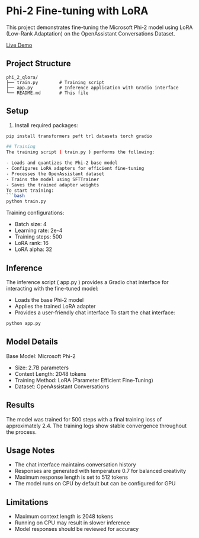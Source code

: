 # Phi-2 Fine-tuning with LoRA

This project demonstrates fine-tuning the Microsoft Phi-2 model using LoRA (Low-Rank Adaptation) on the OpenAssistant Conversations Dataset.

[Live Demo](https://huggingface.co/spaces/kalekarnn/fine-tuned-phi-2-model)

## Project Structure
```
phi_2_qlora/
├── train.py        # Training script
├── app.py          # Inference application with Gradio interface
└── README.md       # This file
```

## Setup

1. Install required packages:
```bash
pip install transformers peft trl datasets torch gradio

## Training
The training script ( train.py ) performs the following:

- Loads and quantizes the Phi-2 base model
- Configures LoRA adapters for efficient fine-tuning
- Processes the OpenAssistant dataset
- Trains the model using SFTTrainer
- Saves the trained adapter weights
To start training:
```bash
python train.py
```

Training configurations:

- Batch size: 4
- Learning rate: 2e-4
- Training steps: 500
- LoRA rank: 16
- LoRA alpha: 32

## Inference
The inference script ( app.py ) provides a Gradio chat interface for interacting with the fine-tuned model:

- Loads the base Phi-2 model
- Applies the trained LoRA adapter
- Provides a user-friendly chat interface
To start the chat interface:

```bash
python app.py
```

## Model Details
Base Model: Microsoft Phi-2

- Size: 2.7B parameters
- Context Length: 2048 tokens
- Training Method: LoRA (Parameter Efficient Fine-Tuning)
- Dataset: OpenAssistant Conversations
## Results
The model was trained for 500 steps with a final training loss of approximately 2.4. The training logs show stable convergence throughout the process.

## Usage Notes
- The chat interface maintains conversation history
- Responses are generated with temperature 0.7 for balanced creativity
- Maximum response length is set to 512 tokens
- The model runs on CPU by default but can be configured for GPU
## Limitations
- Maximum context length is 2048 tokens
- Running on CPU may result in slower inference
- Model responses should be reviewed for accuracy
